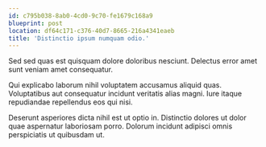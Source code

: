 ```yaml
---
id: c795b038-8ab0-4cd0-9c70-fe1679c168a9
blueprint: post
location: df64c171-c376-40d7-8665-216a4341eaeb
title: 'Distinctio ipsum numquam odio.'
---
```

Sed sed quas est quisquam dolore doloribus nesciunt. Delectus error amet sunt veniam amet consequatur.

Qui explicabo laborum nihil voluptatem accusamus aliquid quas. Voluptatibus aut consequatur incidunt veritatis alias magni. Iure itaque repudiandae repellendus eos qui nisi.

Deserunt asperiores dicta nihil est ut optio in. Distinctio dolores ut dolor quae aspernatur laboriosam porro. Dolorum incidunt adipisci omnis perspiciatis ut quibusdam ut.